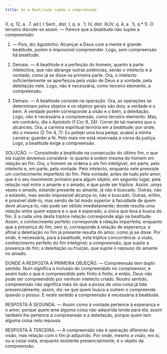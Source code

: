 ```yaml
---
title: Se a beatitude supõe a compreensão
---
```


(I, q. 12, a . 7. ad I; I Sent., dist. I, q. a . 1; IV, dist. XLIV, q. 4, a . 5, q ª 1).
  O terceiro discute-se assim. — Parece que a beatitude não supõe a compreensão.  

1. — Pois, diz Agostinho: Alcançar a Deus com a mente é grande beatitude, porém é impossível compreender. Logo, sem compreensão há beatitude.  

2. Demais. — A beatitude é a perfeição do homem, quanto à parte intelectiva, que não abrange outras potências, senão o intelecto e a vontade, como já se disse na primeira parte. Ora, o intelecto suficientemente se aperfeiçoa pela visão de Deus e a vontade, pela deleitação nele. Logo, não é necessária, como terceiro elemento, a compreensão.  

3. Demais. — A beatitude consiste na operação. Ora, as operações se determinam pelos objetos e os objetos gerais são dois; a verdade e o bem. A verdade porém corresponde à visão e o bem, a deleitação. Logo, não é necessária a compreensão, como terceiro elemento.  Mas, em contrário, dia o Apóstolo (1 Cor 9, 24): Correi de tal maneira que o alcanceis. Ora, a carreira espiritual termina em a beatitude; por onde, diz o mesmo (2 Tm 4, 7): Eu pelejei uma boa peleja; acabei a minha carreira; guardei a fé. Pelo mais me está reservada a coroa da justiça. Logo, a beatitude exige a compreensão.  

SOLUÇÃO. — Consistindo a beatitude na consecução do último fim, o que ela supõe devemos considerá- lo quanto à ordem mesma do homem em relação ao fim. Ora, o homem se ordena a um fim inteligível, em parte, pelo intelecto e, em parte, pela vontade. Pelo intelecto, enquanto nele preexiste um conhecimento imperfeito do fim. Pela vontade; antes de tudo pelo amor, que é o seu movimento primeiro para algum objeto; em segundo lugar, pela relação real entre o amante e o amado, e que pode ser tríplice. Assim, umas vezes o amado, estando presente ao amante, já não é buscado. Outras, não o estando, mas sendo impossível alcança-lo, não é buscado. Outras, enfim, é possível obtê-lo, mas sendo de tal modo superior à faculdade de quem deve alcança-lo, não pode ser obtido imediatamente; donde resulta uma relação entre quem espera e o que é esperado, a única que leva à busca do fim. E a cada uma desta tríplice relação corresponde algo na beatitude. Assim, o conhecimento perfeito corresponde à relação imperfeita; enquanto que a presença do fim, sem si, corresponde à relação de esperança; e afinal a deleitação no fim já presente resulta do amor, como já se disse. Por onde, é necessária, para a beatitude, esta tríplice concorrência: a visão, conhecimento perfeito do fim inteligível; a compreensão, que supõe a presença do fim; a deleitação ou fruição, que supõe o repouso do amante no amado.  

DONDE A RESPOSTA À PRIMEIRA OBJEÇÃO. — Compreensão tem duplo sentido. Num significa a inclusão do compreendido no compreensor, e assim tudo o que é compreendido pelo finito é finito; e então, Deus não pode ser compreendido por nenhum intelecto criado. Noutro sentido, compreensão não significa mais do que a posse de uma coisa já tida presencialmente; assim, diz-se que quem busca a outrem o compreende quando o possui. E neste sentido a compreensão é necessária à beatitude.  

RESPOSTA À SEGUNDA. — Assim como à vontade pertence à esperança e o amor, porque quem ama alguma coisa não adquirida tende para ela; assim também lhe pertence à compreensão e a deleitação, porque quem tem alguma coisa nela repousa.  

RESPOSTA À TERCEIRA. — A compreensão não é operação diferente da visão, mas relação com o fim já adquirido. Por onde, mesmo a visão, em si, ou a coisa vista, enquanto existente presencialmente, é o objeto da compreensão.